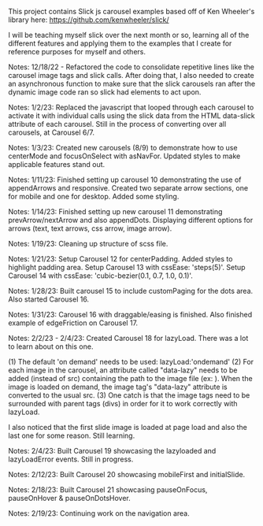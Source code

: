 This project contains Slick js carousel examples based off of Ken Wheeler's library here:
https://github.com/kenwheeler/slick/

I will be teaching myself slick over the next month or so, learning all of the different features and applying them to the examples that I create for reference purposes for myself and others.

Notes: 12/18/22 - Refactored the code to consolidate repetitive lines like the carousel image tags and slick calls. After doing that, I also needed to create an asynchronous function to make sure that the slick carousels ran after the dynamic image code ran so slick had elements to act upon.
 
Notes: 1/2/23: Replaced the javascript that looped through each carousel to activate it with individual calls using the slick data from the HTML data-slick attribute of each carousel.
Still in the process of converting over all carousels, at Carousel 6/7.

Notes: 1/3/23: Created new carousels (8/9) to demonstrate how to use centerMode and focusOnSelect with asNavFor. Updated styles to make applicable features stand out. 

Notes: 1/11/23: Finished setting up carousel 10 demonstrating the use of appendArrows and responsive. Created two separate arrow sections, one for mobile and one for desktop. Added some styling.

Notes: 1/14/23: Finished setting up new carousel 11 demonstrating prevArrow/nextArrow and also appendDots. Displaying different options for arrows (text, text arrows, css arrow, image arrow).

Notes: 1/19/23: Cleaning up structure of scss file. 

Notes: 1/21/23: Setup Carousel 12 for centerPadding. Added styles to highlight padding area.
Setup Carousel 13 with cssEase: 'steps(5)'.
Setup Carousel 14 with cssEase: 'cubic-bezier(0.1, 0.7, 1.0, 0.1)'.

Notes: 1/28/23: Built carousel 15 to include customPaging for the dots area. Also started Carousel 16.

Notes: 1/31/23: Carousel 16 with draggable/easing is finished. Also finished example of edgeFriction on Carousel 17.

Notes: 2/2/23 - 2/4/23: Created Carousel 18 for lazyLoad. There was a lot to learn about on this one. 

 (1) The default 'on demand' needs to be used: lazyLoad:'ondemand'
 (2) For each image in the carousel, an attribute called "data-lazy" needs to be added (instead of src) containing the path to the image file (ex: <img data-lazy="img/002.jpg">). When the image is loaded on demand, the image tag's "data-lazy" attribute is converted to the usual src. 
 (3) One catch is that the image tags need to be surrounded with parent tags (divs) in order for it to work correctly with lazyLoad. 

I also noticed that the first slide image is loaded at page load and also the last one for some reason. Still learning.

Notes: 2/4/23: Built Carousel 19 showcasing the lazyloaded and lazyLoadError events. Still in progress.

Notes: 2/12/23: Built Carousel 20 showcasing mobileFirst and initialSlide.

Notes: 2/18/23: Built Carousel 21 showcasing pauseOnFocus, pauseOnHover & pauseOnDotsHover.

Notes: 2/19/23: Continuing work on the navigation area.